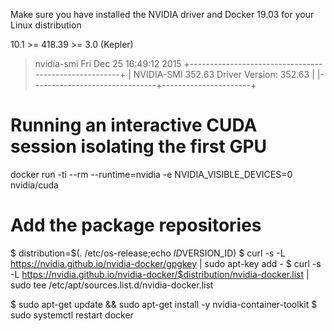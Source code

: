 Make sure you have installed the NVIDIA driver and Docker 19.03 for your Linux distribution

10.1	>= 418.39	>= 3.0 (Kepler)


>nvidia-smi 
Fri Dec 25 16:49:12 2015
+------------------------------------------------------+
| NVIDIA-SMI 352.63     Driver Version: 352.63         |
|-------------------------------+----------------------+

# Running an interactive CUDA session isolating the first GPU
docker run -ti --rm --runtime=nvidia -e NVIDIA_VISIBLE_DEVICES=0 nvidia/cuda





# Add the package repositories
$ distribution=$(. /etc/os-release;echo $ID$VERSION_ID)
$ curl -s -L https://nvidia.github.io/nvidia-docker/gpgkey | sudo apt-key add -
$ curl -s -L https://nvidia.github.io/nvidia-docker/$distribution/nvidia-docker.list | sudo tee /etc/apt/sources.list.d/nvidia-docker.list

$ sudo apt-get update && sudo apt-get install -y nvidia-container-toolkit
$ sudo systemctl restart docker
